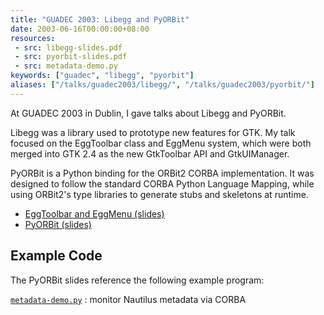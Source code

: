 ```yaml
---
title: "GUADEC 2003: Libegg and PyORBit"
date: 2003-06-16T00:00:00+08:00
resources:
 - src: libegg-slides.pdf
 - src: pyorbit-slides.pdf
 - src: metadata-demo.py
keywords: ["guadec", "libegg", "pyorbit"]
aliases: ["/talks/guadec2003/libegg/", "/talks/guadec2003/pyorbit/"]
---
```


At GUADEC 2003 in Dublin, I gave talks about Libegg and PyORBit.

<!--more-->

Libegg was a library used to prototype new features for GTK.  My talk
focused on the EggToolbar class and EggMenu system, which were both
merged into GTK 2.4 as the new GtkToolbar API and GtkUIManager.

PyORBit is a Python binding for the ORBit2 CORBA implementation.  It
was designed to follow the standard CORBA Python Language Mapping,
while using ORBit2's type libraries to generate stubs and skeletons at
runtime.

* [EggToolbar and EggMenu (slides)](libegg-slides.pdf)
* [PyORBit (slides)](pyorbit-slides.pdf)

## Example Code

The PyORBit slides reference the following example program:

[`metadata-demo.py`](metadata-demo.py)
: monitor Nautilus metadata via CORBA

